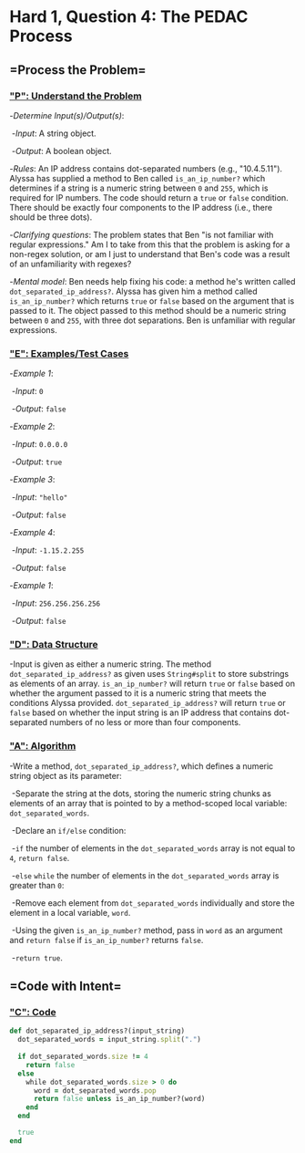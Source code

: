 # Hard 1, Question 4: The PEDAC Process



## =Process the Problem=



### <u>"P": Understand the Problem</u>



-*Determine Input(s)/Output(s)*:

​	-*Input*: A string object.

​	-*Output*: A boolean object.



-*Rules*: An IP address contains dot-separated numbers (e.g., "10.4.5.11"). Alyssa has supplied a method to Ben called ```is_an_ip_number?``` which determines if a string is a numeric string between ```0``` and ```255```, which is required for IP numbers. The code should return a ```true``` or ```false``` condition. There should be exactly four components to the IP address (i.e., there should be three dots).



-*Clarifying questions*: The problem states that Ben "is not familiar with regular expressions." Am I to take from this that the problem is asking for a non-regex solution, or am I just to understand that Ben's code was a result of an unfamiliarity with regexes?



-*Mental model*: Ben needs help fixing his code: a method he's written called ```dot_separated_ip_address?```. Alyssa has given him a method called ```is_an_ip_number?``` which returns ```true``` or ```false``` based on the argument that is passed to it. The object passed to this method should be a numeric string between ```0``` and ```255```, with three dot separations. Ben is unfamiliar with regular expressions.



### <u>"E": Examples/Test Cases</u>



-*Example 1*:

​	-*Input*: ```0```

​	-*Output*: ```false```



-*Example 2*:

​	-*Input*: ```0.0.0.0```

​	-*Output*: ```true```



-*Example 3*:

​	-*Input*: ```"hello"```

​	-*Output*: ```false```



-*Example 4*:

​	-*Input*: ```-1.15.2.255```

​	-*Output*: ```false```



-*Example 1*:

​	-*Input*: ```256.256.256.256```

​	-*Output*: ```false```



### <u>"D": Data Structure</u>



-Input is given as either a numeric string. The method ```dot_separated_ip_address?``` as given uses ```String#split``` to store substrings as elements of an array.  ```is_an_ip_number?``` will return ```true``` or ```false``` based on whether the argument passed to it is a numeric string that meets the conditions Alyssa provided. ```dot_separated_ip_address?``` will return ```true``` or ```false``` based on whether the input string is an IP address that contains dot-separated numbers of no less or more than four components.



### <u>"A": Algorithm</u>



-Write a method, ```dot_separated_ip_address?```, which defines a numeric string object as its parameter:

​	-Separate the string at the dots, storing the numeric string chunks as elements of an array that is pointed to by a method-scoped local variable: ```dot_separated_words```.

​	-Declare an ```if/else``` condition:

​		-```if``` the number of elements in the ```dot_separated_words``` array is not equal to ```4```, ```return false```.

​		-```else``` ```while``` the number of elements in the ```dot_separated_words``` array is greater than ```0```:

​			-Remove each element from ```dot_separated_words``` individually and store the element in a local variable, ```word```.

​			-Using the given ```is_an_ip_number?``` method, pass in ```word``` as an argument and ```return false``` if ```is_an_ip_number?``` returns ```false```.

​	-```return true```.



## =Code with Intent=



### <u>"C": Code</u>



```ruby
def dot_separated_ip_address?(input_string)
  dot_separated_words = input_string.split(".")
  
  if dot_separated_words.size != 4
    return false
  else
    while dot_separated_words.size > 0 do
      word = dot_separated_words.pop
      return false unless is_an_ip_number?(word)
    end
  end

  true
end
```

